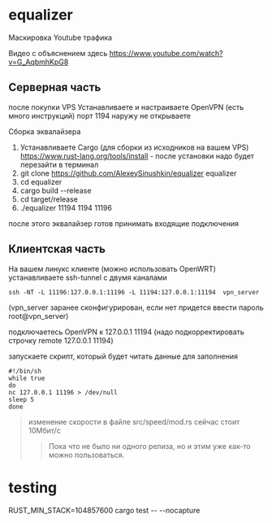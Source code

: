 # equalizer
Маскировка Youtube трафика

Видео с объяснением здесь
https://www.youtube.com/watch?v=G_AqbmhKpG8

## Серверная часть
после покупки VPS
Устанавливаете и настраиваете OpenVPN (есть много инструкций)
порт 1194 наружу не открываете

Сборка эквалайзера
1. Устанавливаете Cargo (для сборки из исходников на вашем VPS) 
https://www.rust-lang.org/tools/install - после установки надо будет перезайти в терминал
2. git clone https://github.com/AlexeySinushkin/equalizer equalizer
3. cd equalizer
4. cargo build --release
5. cd target/release
6. ./equalizer 11194 1194 11196

после этого эквалайзер готов принимать входящие подключения

## Клиентская часть
На вашем линукс клиенте (можно использовать OpenWRT)
устанавливаете ssh-tunnel с двумя каналами
```
ssh -NT -L 11196:127.0.0.1:11196 -L 11194:127.0.0.1:11194  vpn_server
```
(vpn_server заранее сконфигурирован, если нет придется ввести пароль root@vpn_server)

подключаетесь OpenVPN к 127.0.0.1 11194
(надо подкорректировать строчку remote 127.0.0.1 11194)

запускаете скрипт, который будет читать данные для заполнения
```
#!/bin/sh
while true
do
nc 127.0.0.1 11196 > /dev/null
sleep 5
done
```
> изменение скорости в файле src/speed/mod.rs
> сейчас стоит 10Мбит/с
>> Пока что не было ни одного релиза, но и этим уже как-то можно пользоваться.


# testing
RUST_MIN_STACK=104857600 cargo test -- --nocapture